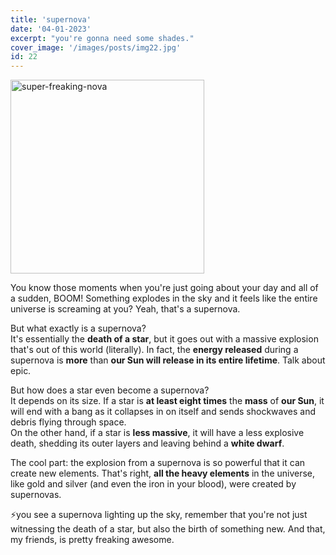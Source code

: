 ```yaml
---
title: 'supernova'
date: '04-01-2023'
excerpt: "you're gonna need some shades."
cover_image: '/images/posts/img22.jpg'
id: 22
---
```


<img src='/images/posts/img22.jpg' width='310' alt='super-freaking-nova' />

You know those moments when you're just going about your day and all of a sudden, BOOM! Something explodes in the sky and it feels like the entire universe is screaming at you? Yeah, that's a supernova.

But what exactly is a supernova?<br/> It's essentially the **death of a star**, but it goes out with a massive explosion that's out of this world (literally). In fact, the **energy released** during a supernova is **more** than **our Sun will release in its entire lifetime**. Talk about epic.

But how does a star even become a supernova?<br/>It depends on its size. If a star is **at least eight times** the **mass** of **our Sun**, it will end with a bang as it collapses in on itself and sends shockwaves and debris flying through space.<br/>
On the other hand, if a star is **less massive**, it will have a less explosive death, shedding its outer layers and leaving behind a **white dwarf**.

The cool part: the explosion from a supernova is so powerful that it can create new elements. That's right, **all the heavy elements** in the universe, like gold and silver (and even the iron in your blood), were created by supernovas.

⚡you see a supernova lighting up the sky, remember that you're not just witnessing the death of a star, but also the birth of something new. And that, my friends, is pretty freaking awesome.
